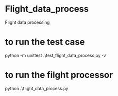 # Flight_data_process
Flight data processing
# to run the test case 
python -m unittest .\test_flight_data_process.py -v
# to run the filght processor 
python .\flight_data_process.py
